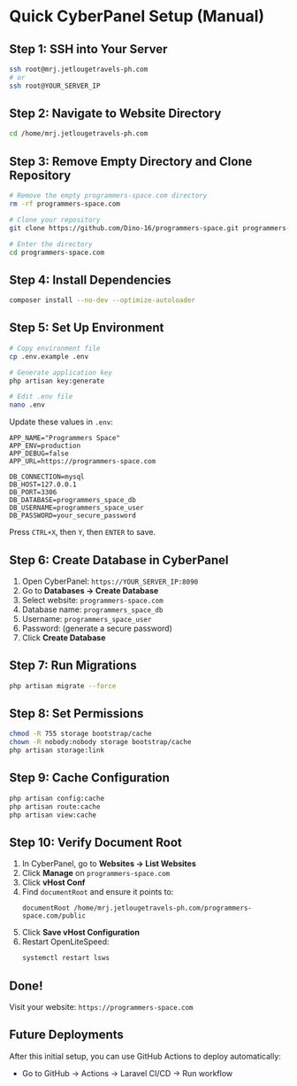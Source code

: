 # Quick CyberPanel Setup (Manual)

## Step 1: SSH into Your Server

```bash
ssh root@mrj.jetlougetravels-ph.com
# or
ssh root@YOUR_SERVER_IP
```

## Step 2: Navigate to Website Directory

```bash
cd /home/mrj.jetlougetravels-ph.com
```

## Step 3: Remove Empty Directory and Clone Repository

```bash
# Remove the empty programmers-space.com directory
rm -rf programmers-space.com

# Clone your repository
git clone https://github.com/Dino-16/programmers-space.git programmers-space.com

# Enter the directory
cd programmers-space.com
```

## Step 4: Install Dependencies

```bash
composer install --no-dev --optimize-autoloader
```

## Step 5: Set Up Environment

```bash
# Copy environment file
cp .env.example .env

# Generate application key
php artisan key:generate

# Edit .env file
nano .env
```

Update these values in `.env`:
```env
APP_NAME="Programmers Space"
APP_ENV=production
APP_DEBUG=false
APP_URL=https://programmers-space.com

DB_CONNECTION=mysql
DB_HOST=127.0.0.1
DB_PORT=3306
DB_DATABASE=programmers_space_db
DB_USERNAME=programmers_space_user
DB_PASSWORD=your_secure_password
```

Press `CTRL+X`, then `Y`, then `ENTER` to save.

## Step 6: Create Database in CyberPanel

1. Open CyberPanel: `https://YOUR_SERVER_IP:8090`
2. Go to **Databases → Create Database**
3. Select website: `programmers-space.com`
4. Database name: `programmers_space_db`
5. Username: `programmers_space_user`
6. Password: (generate a secure password)
7. Click **Create Database**

## Step 7: Run Migrations

```bash
php artisan migrate --force
```

## Step 8: Set Permissions

```bash
chmod -R 755 storage bootstrap/cache
chown -R nobody:nobody storage bootstrap/cache
php artisan storage:link
```

## Step 9: Cache Configuration

```bash
php artisan config:cache
php artisan route:cache
php artisan view:cache
```

## Step 10: Verify Document Root

1. In CyberPanel, go to **Websites → List Websites**
2. Click **Manage** on `programmers-space.com`
3. Click **vHost Conf**
4. Find `documentRoot` and ensure it points to:
   ```
   documentRoot /home/mrj.jetlougetravels-ph.com/programmers-space.com/public
   ```
5. Click **Save vHost Configuration**
6. Restart OpenLiteSpeed:
   ```bash
   systemctl restart lsws
   ```

## Done!

Visit your website: `https://programmers-space.com`

## Future Deployments

After this initial setup, you can use GitHub Actions to deploy automatically:
- Go to GitHub → Actions → Laravel CI/CD → Run workflow
